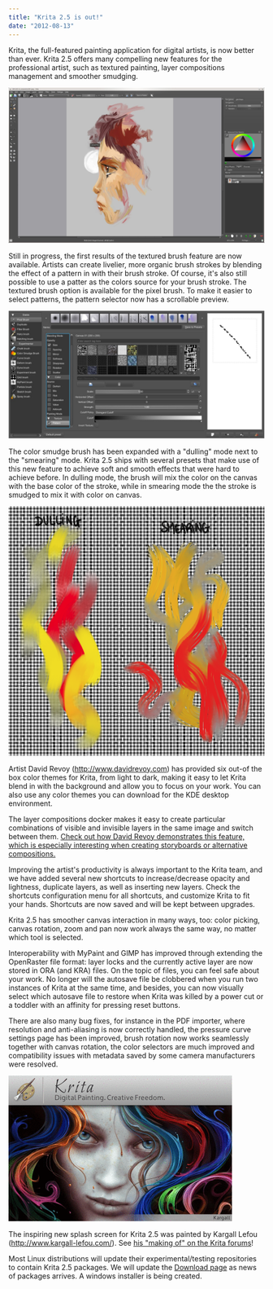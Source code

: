 ```yaml
---
title: "Krita 2.5 is out!"
date: "2012-08-13"
---
```


Krita, the full-featured painting application for digital artists, is now better than ever. Krita 2.5 offers many compelling new features for the professional artist, such as textured painting, layer compositions management and smoother smudging.

![](images/krita-2.5.jpg)

Still in progress, the first results of the textured brush feature are now available. Artists can create livelier, more organic brush strokes by blending the effect of a pattern in with their brush stroke. Of course, it's also still possible to use a patter as the colors source for your brush stroke. The textured brush option is available for the pixel brush. To make it easier to select patterns, the pattern selector now has a scrollable preview.

![](images/texture_option.jpg)

The color smudge brush has been expanded with a "dulling" mode next to the "smearing" mode. Krita 2.5 ships with several presets that make use of this new feature to achieve soft and smooth effects that were hard to achieve before. In dulling mode, the brush will mix the color on the canvas with the base color of the stroke, while in smearing mode the the stroke is smudged to mix it with color on canvas.

![](images/dulling_vs_smearing.png)

Artist David Revoy (http://www.davidrevoy.com) has provided six out-of the box color themes for Krita, from light to dark, making it easy to let Krita blend in with the background and allow you to focus on your work. You can also use any color themes you can download for the KDE desktop environment.

The layer compositions docker makes it easy to create particular combinations of visible and invisible layers in the same image and switch between them. [Check out how David Revoy demonstrates this feature, which is especially interesting when creating storyboards or alternative compositions.](http://www.youtube.com/watch?v=Ngov6Xh8Zew)

Improving the artist's productivity is always important to the Krita team, and we have added several new shortcuts to increase/decrease opacity and lightness, duplicate layers, as well as inserting new layers. Check the shortcuts configuration menu for all shortcuts, and customize Krita to fit your hands. Shortcuts are now saved and will be kept between upgrades.

Krita 2.5 has smoother canvas interaction in many ways, too: color picking, canvas rotation, zoom and pan now work always the same way, no matter which tool is selected.

Interoperability with MyPaint and GIMP has improved through extending the OpenRaster file format: layer locks and the currently active layer are now stored in ORA (and KRA) files. On the topic of files, you can feel safe about your work. No longer will the autosave file be clobbered when you run two instances of Krita at the same time, and besides, you can now visually select which autosave file to restore when Krita was killed by a power cut or a toddler with an affinity for pressing reset buttons.

There are also many bug fixes, for instance in the PDF importer, where resolution and anti-aliasing is now correctly handled, the pressure curve settings page has been improved, brush rotation now works seamlessly together with canvas rotation, the color selectors are much improved and compatibility issues with metadata saved by some camera manufacturers were resolved.

![](images/kargall_le_fou_splash_25.png)

The inspiring new splash screen for Krita 2.5 was painted by Kargall Lefou (http://www.kargall-lefou.com/). See [his "making of" on the Krita forums](http://forum.kde.org/viewtopic.php?f=138&t=102792)!

Most Linux distributions will update their experimental/testing repositories to contain Krita 2.5 packages. We will update the [Download page](download) as news of packages arrives. A windows installer is being created.
